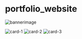 # portfolio_website
![bannerimage](https://github.com/yasaswiBasiReddy/portfolio_website/assets/106327685/9357e9ba-d32f-4e4f-8cd8-aec6863bb328)

![card-1](https://github.com/yasaswiBasiReddy/portfolio_website/assets/106327685/c219effd-822d-40b7-87b3-4359dfc3c137)
![card-2](https://github.com/yasaswiBasiReddy/portfolio_website/assets/106327685/91a6594f-bccc-4540-8779-75692234f3bb)
![card-3](https://github.com/yasaswiBasiReddy/portfolio_website/assets/106327685/64cec2c4-fe42-4657-958f-1345c4076188)
